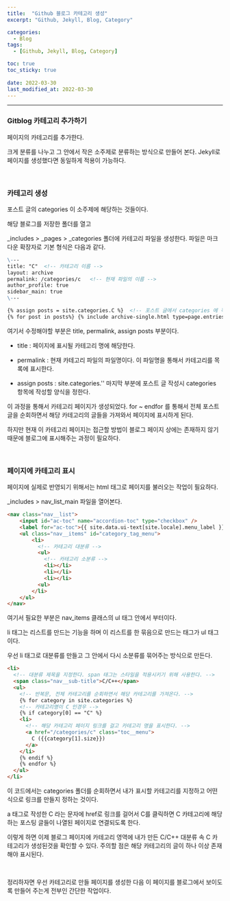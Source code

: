 ```yaml
---
title:  "Github 블로그 카테고리 생성"
excerpt: "Github, Jekyll, Blog, Category"

categories:
  - Blog
tags:
  - [Github, Jekyll, Blog, Category]

toc: true
toc_sticky: true
 
date: 2022-03-30
last_modified_at: 2022-03-30
---
```


***

### Gitblog 카테고리 추가하기

페이지의 카테고리를 추가한다.

크게 분류를 나누고 그 안에서 작은 소주제로 분류하는 방식으로 만들어 본다. Jekyll로 페이지를 생성했다면 동일하게 적용이 가능하다.

<br>

### 카테고리 생성

포스트 글의 categories 이 소주제에 해당하는 것들이다. 

해당 블로그를 저장한 폴더를 열고

_includes > _pages > _categories 폴더에 카테고리 파일을 생성한다. 파일은 마크다운 확장자로 기본 형식은 다음과 같다.

```md
\---
title: "C"  <!-- 카테고리 이름 -->
layout: archive   
permalink: /categories/c   <!-- 현재 파일의 이름 -->
author_profile: true   
sidebar_main: true  
\---

{% assign posts = site.categories.C %}  <!-- 포스트 글에서 categories 에 작성될 카테고리 -->
{% for post in posts%} {% include archive-single.html type=page.entries_layout %} {% endfor %}
```

여기서 수정해야할 부분은 title, permalink, assign posts 부분이다.

* title : 페이지에 표시될 카테고리 명에 해당한다.

* permalink : 현재 카테고리 파일의 파일명이다. 이 파일명을 통해서 카테고리를 목록에 표시한다.

* assign posts : site.categories.'' 마지막 부분에 포스트 글 작성시 categories 항목에 작성할 양식을 정한다. 

이 과정을 통해서 카테고리 페이지가 생성되었다. for ~ endfor 를 통해서 전체 포스트 글을 순회하면서 해당 카테고리의 글들을 가져와서 페이지에 표시하게 된다.

하지만 현재 이 카테고리 페이지는 접근할 방법이 블로그 페이지 상에는 존재하지 않기 때문에 블로그에 표시해주는 과정이 필요하다.

<br>

### 페이지에 카테고리 표시

페이지에 실제로 반영되기 위해서는 html 태그로 페이지를 불러오는 작업이 필요하다.

_includes > nav_list_main 파일을 열어본다.

```html
<nav class="nav__list">
    <input id="ac-toc" name="accordion-toc" type="checkbox" />
    <label for="ac-toc">{{ site.data.ui-text[site.locale].menu_label }}</label>
    <ul class="nav__items" id="category_tag_menu">
        <li>
          <!-- 카테고리 대분류 -->
          <ul>
            <!-- 카테고리 소분류 -->
            <li></li>
            <li></li>
            <li></li>
          <ul>
        </li>
    </ul>
</nav>
```

여기서 필요한 부분은 nav_items 클래스의 ul 태그 안에서 부터이다.

li 태그는 리스트를 만드는 기능을 하며 이 리스트를 한 묶음으로 만드는 태그가 ul 태그이다.

우선 li 태그로 대분류를 만들고 그 안에서 다시 소분류를 묶어주는 방식으로 만든다.

```html
<li>
  <!-- 대분류 제목을 지정한다. span 태그는 스타일을 적용시키기 위해 사용한다. -->
  <span class="nav__sub-title">C/C++</span>
  <ul>
    <!-- 반복문, 전체 카테고리를 순회하면서 해당 카테고리를 가져온다. -->
    {% for category in site.categories %}
    <!-- 카테고리명이 C 인경우 -->
    {% if category[0] == "C" %}
    <li>
      <!-- 해당 카테고리 페이지 링크를 걸고 카테고리 명을 표시한다. -->
      <a href="/categories/c" class="toc__menu">
        C ({{category[1].size}})
      </a>
    </li>
    {% endif %}
    {% endfor %}
  </ul>
</li>
```

이 코드에서는 categories 폴더를 순회하면서 내가 표시할 카테고리를 지정하고 어떤식으로 링크를 만들지 정하는 것이다.

a 태그로 작성한 C 라는 문자에 href로 링크를 걸어서 C를 클릭하면 C 카테고리에 해당하는 포스팅 글들이 나열된 페이지로 연결되도록 한다.

이렇게 하면 이제 블로그 페이지에 카테고리 영역에 내가 만든 C/C++ 대분류 속 C 카테고리가 생성된것을 확인할 수 있다. 주의할 점은 해당 카테고리의 글이 하나 이상 존재해야 표시된다.

<br>

정리하자면 우선 카테고리로 만들 페이지를 생성한 다음 이 페이지를 블로그에서 보이도록 만들어 주는게 전부인 간단한 작업이다.
